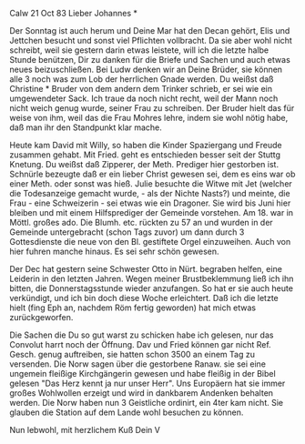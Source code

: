  Calw 21 Oct 83
Lieber Johannes <Hesse>*

Der Sonntag ist auch herum und Deine Mar hat den Decan gehört, Elis und Jettchen besucht und sonst viel Pflichten vollbracht. Da sie aber wohl nicht schreibt, weil sie gestern darin etwas leistete, will ich die letzte halbe Stunde benützen, Dir zu danken für die Briefe und Sachen und auch etwas neues beizuschließen. Bei Ludw denken wir an Deine Brüder, sie können alle 3 noch was zum Lob der herrlichen Gnade werden. Du weißst daß Christine <Kirschenmann>* Bruder von dem andern dem Trinker schrieb, er sei wie ein umgewendeter Sack. Ich traue da noch nicht recht, weil der Mann noch nicht weich genug wurde, seiner Frau zu schreiben. Der Bruder hielt das für weise von ihm, weil das die Frau Mohres lehre, indem sie wohl nötig habe, daß man ihr den Standpunkt klar mache.

Heute kam David mit Willy, so haben die Kinder Spaziergang und Freude zusammen gehabt. Mit Fried. geht es entschieden besser seit der Stuttg Knetung. Du weißst daß Zipperer, der Meth. Prediger hier gestorben ist. Schnürle bezeugte daß er ein lieber Christ gewesen sei, dem es eins war ob einer Meth. oder sonst was hieß. Julie besuchte die Witwe mit Jet (welcher die Todesanzeige gemacht wurde, - als der Nichte Nasts?) und meinte, die Frau - eine Schweizerin - sei etwas wie ein Dragoner. Sie wird bis Juni hier bleiben und mit einem Hilfsprediger der Gemeinde vorstehen. 
Am 18. war in Möttl. großes ado. Die Blumh. etc. rückten zu 57 an und wurden in der Gemeinde untergebracht (schon Tags zuvor) um dann durch 3 Gottesdienste die neue von den Bl. gestiftete Orgel einzuweihen. Auch von hier fuhren manche hinaus. Es sei sehr schön gewesen.

Der Dec hat gestern seine Schwester Otto in Nürt. begraben helfen, eine Leiderin in den letzten Jahren. Wegen meiner Brustbeklemmung ließ ich ihn bitten, die Donnerstagsstunde wieder anzufangen. So hat er sie auch heute verkündigt, und ich bin doch diese Woche erleichtert. Daß ich die letzte hielt (fing Eph an, nachdem Röm fertig geworden) hat mich etwas zurückgeworfen.

Die Sachen die Du so gut warst zu schicken habe ich gelesen, nur das Convolut harrt noch der Öffnung. Dav und Fried können gar nicht Ref. Gesch. genug auftreiben, sie hatten schon 3500 an einem Tag zu versenden. Die Norw sagen über die gestorbene Ranaw. sie sei eine ungemein fleißige Kirchgängerin gewesen und habe fleißig in der Bibel gelesen "Das Herz kennt ja nur unser Herr". Uns Europäern hat sie immer großes Wohlwollen erzeigt und wird in dankbarem Andenken behalten werden. Die Norw haben nun 3 Geistliche ordinirt, ein 4ter kam nicht. Sie glauben die Station auf dem Lande wohl besuchen zu können.

 Nun lebwohl, mit herzlichem Kuß Dein V
